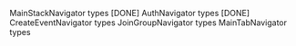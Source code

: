 MainStackNavigator types [DONE]
AuthNavigator types [DONE]
CreateEventNavigator types
JoinGroupNavigator types
MainTabNavigator types 